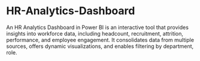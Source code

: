# HR-Analytics-Dashboard
An HR Analytics Dashboard in Power BI is an interactive tool that provides insights into workforce data, including headcount, recruitment, attrition, performance, and employee engagement. It consolidates data from multiple sources, offers dynamic visualizations, and enables filtering by department, role.
